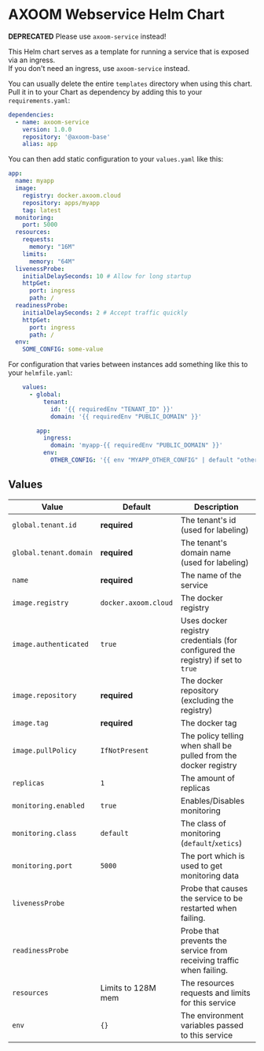 # AXOOM Webservice Helm Chart

**DEPRECATED** Please use `axoom-service` instead!

This Helm chart serves as a template for running a service that is exposed via an ingress.  
If you don't need an ingress, use `axoom-service` instead.

You can usually delete the entire `templates` directory when using this chart. Pull it in to your Chart as dependency by adding this to your `requirements.yaml`:

```yaml
dependencies:
  - name: axoom-service
    version: 1.0.0
    repository: '@axoom-base'
    alias: app
```

You can then add static configuration to your `values.yaml` like this:

```yaml
app:
  name: myapp
  image:
    registry: docker.axoom.cloud
    repository: apps/myapp
    tag: latest
  monitoring:
    port: 5000
  resources:
    requests:
      memory: "16M"
    limits:
      memory: "64M"
  livenessProbe:
    initialDelaySeconds: 10 # Allow for long startup
    httpGet:
      port: ingress
      path: /
  readinessProbe:
    initialDelaySeconds: 2 # Accept traffic quickly
    httpGet:
      port: ingress
      path: /
  env:
    SOME_CONFIG: some-value
```

For configuration that varies between instances add something like this to your `helmfile.yaml`:

```yaml
    values:
      - global:
          tenant:
            id: '{{ requiredEnv "TENANT_ID" }}'
            domain: '{{ requiredEnv "PUBLIC_DOMAIN" }}'

        app:
          ingress:
            domain: 'myapp-{{ requiredEnv "PUBLIC_DOMAIN" }}'
          env:
            OTHER_CONFIG: '{{ env "MYAPP_OTHER_CONFIG" | default "other-value" }}'
```

## Values

| Value                  | Default              | Description                                                                     |
|------------------------|----------------------|---------------------------------------------------------------------------------|
| `global.tenant.id`     | __required__         | The tenant's id (used for labeling)                                             |
| `global.tenant.domain` | __required__         | The tenant's domain name (used for labeling)                                    |
| `name`                 | __required__         | The name of the service                                                         |
| `image.registry`       | `docker.axoom.cloud` | The docker registry                                                             |
| `image.authenticated`  | `true`               | Uses docker registry credentials (for configured the registry) if set to `true` |
| `image.repository`     | __required__         | The docker repository (excluding the registry)                                  |
| `image.tag`            | __required__         | The docker tag                                                                  |
| `image.pullPolicy`     | `IfNotPresent`       | The policy telling when shall be pulled from the docker registry                |
| `replicas`             | `1`                  | The amount of replicas                                                          |
| `monitoring.enabled`   | `true`               | Enables/Disables monitoring                                                     |
| `monitoring.class`     | `default`            | The class of monitoring (`default`/`xetics`)                                    |
| `monitoring.port`      | `5000`               | The port which is used to get monitoring data                                   |
| `livenessProbe`        |                      | Probe that causes the service to be restarted when failing.                     |
| `readinessProbe`       |                      | Probe that prevents the service from receiving traffic when failing.            |
| `resources`            | Limits to 128M mem   | The resources requests and limits for this service                              |
| `env`                  | `{}`                 | The environment variables passed to this service                                |
